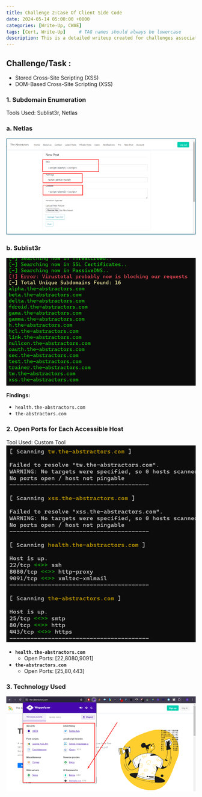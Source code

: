 ```yaml
---
title: Challenge 2:Case Of Client Side Code
date: 2024-05-14 05:00:00 +0800
categories: [Write-Up, CWAE]
tags: [Cert, Write-Up]     # TAG names should always be lowercase
description: This is a detailed writeup created for challenges associated with the Certified Web AppSecurity Expert (CWAE) certification. 
---
```


## Challenge/Task :

- Stored Cross-Site Scripting (XSS)
- DOM-Based Cross-Site Scripting (XSS)

### 1. Subdomain Enumeration

Tools Used: Sublist3r, Netlas

### a. Netlas
![Netlas Scanning Result](/img/cwae/xss1.png)
### b. Sublist3r
![Sublist3r Scanning Result](/img/cwae/sublist3r.png)

**Findings:**

- `health.the-abstractors.com`
- `the-abstractors.com`

### 2. Open Ports for Each Accessible Host

Tool Used: Custom Tool
![Port Scanning Result](/img/cwae/portscan.png)


- **`health.the-abstractors.com`**
    - Open Ports: [22,8080,9091]
- **`the-abstractors.com`**
    - Open Ports: [25,80,443]

### 3. Technology Used
![Technology Scanning Result](/img/cwae/wappalyzer.png)
